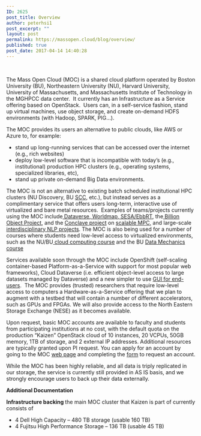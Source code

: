 ```yaml
---
ID: 2625
post_title: Overview
author: peterhsi1
post_excerpt: ""
layout: post
permalink: https://massopen.cloud/blog/overview/
published: true
post_date: 2017-04-14 14:40:28
---
```

&nbsp;

<span style="font-weight: 400">The Mass Open Cloud (MOC) is a shared cloud platform operated by Boston University (BU), Northeastern University (NU), Harvard University, University of Massachusetts, and Massachusetts Institute of Technology in the MGHPCC data center.  It currently has an Infrastructure as a Service offering based on OpenStack.  Users can, in a self-service fashion, stand up virtual machines, use object storage, and create on-demand HDFS environments (with Hadoop, SPARK, PIG…).  </span>

<span style="font-weight: 400">The MOC provides its users an alternative to public clouds, like AWS or Azure to, for example:</span>
<ul>
 	<li style="font-weight: 400"><span style="font-weight: 400">stand up long-running services that can be accessed over the internet (e.g., rich websites)</span></li>
 	<li style="font-weight: 400"><span style="font-weight: 400">deploy low-level software that is incompatible with today’s (e.g., institutional) production HPC clusters (e.g., operating systems, specialized libraries, etc), </span></li>
 	<li style="font-weight: 400"><span style="font-weight: 400">stand up private on-demand Big Data environments.  </span></li>
</ul>
<span style="font-weight: 400">The MOC is not an alternative to existing batch scheduled institutional HPC clusters (NU Discovery, BU </span><a href="https://www.bu.edu/tech/support/research/computing-resources/scc/"><span style="font-weight: 400">SCC</span></a><span style="font-weight: 400">, etc.), but instead serves as a complimentary service that offers users long-term, interactive use of virtualized and bare metal resources.  Examples of teams/projects currently using the MOC include</span><a href="http://dataverse.org/"> <span style="font-weight: 400">Dataverse</span></a><span style="font-weight: 400">,</span><a href="http://worldmap.harvard.edu/"> <span style="font-weight: 400">Worldmap</span></a><span style="font-weight: 400">,</span><a href="http://sesa.github.io/"> <span style="font-weight: 400">SESA/EbbRT</span></a><span style="font-weight: 400">, the</span><a href="http://www.gis.harvard.edu/publications/building-open-source-real-time-billion-object-spatio-temporal-search-plaform"> <span style="font-weight: 400">Billion Object Project</span></a><span style="font-weight: 400">,</span> <span style="font-weight: 400">a</span><span style="font-weight: 400">n</span><span style="font-weight: 400">d</span> <span style="font-weight: 400">t</span><span style="font-weight: 400">h</span><span style="font-weight: 400">e</span> <a href="http://eprint.iacr.org/2016/883.pdf"><span style="font-weight: 400">Conclave project</span></a> <span style="font-weight: 400">o</span><span style="font-weight: 400">n</span> <a href="http://multiparty.org/"><span style="font-weight: 400">scalable MPC</span></a><a href="http://www.gis.harvard.edu/publications/building-open-source-real-time-billion-object-spatio-temporal-search-plaform"><span style="font-weight: 400">,</span></a> <span style="font-weight: 400">a</span><span style="font-weight: 400">n</span><span style="font-weight: 400">d</span> <span style="font-weight: 400">l</span><span style="font-weight: 400">a</span><span style="font-weight: 400">r</span><span style="font-weight: 400">g</span><span style="font-weight: 400">e</span><span style="font-weight: 400">-</span><span style="font-weight: 400">s</span><span style="font-weight: 400">c</span><span style="font-weight: 400">a</span><span style="font-weight: 400">l</span><span style="font-weight: 400">e</span> <a href="https://www.bu.edu/today/2016/sail-software-application-innovation-lab/"><span style="font-weight: 400">interdisciplinary NLP projects</span></a><span style="font-weight: 400">. The MOC is also being used for a number of courses where students need low-level access to virtualized environments, such as the NU/BU</span><a href="http://okrieg.github.io/EC500/index-spring-2017.html"> <span style="font-weight: 400">cloud computing course</span></a><span style="font-weight: 400"> and the BU </span><a href="http://datamechanics.org/"><span style="font-weight: 400">Data Mechanics course</span></a>

<span style="font-weight: 400">Services available soon through the MOC include OpenShift (self-scaling container-based Platform-as-a-Service with support for most popular web frameworks), Cloud Dataverse (i.e. efficient object-level access to large datasets managed by Dataverse) and a new simpler to use </span><a href="https://massopen.cloud/blog/moc-marketplace/"><span style="font-weight: 400">GUI for end-users</span></a><span style="font-weight: 400">.  The MOC provides (trusted) researchers that require low-level access to computers a Hardware-as-a-Service offering that we plan to augment with a testbed that will contain a number of different accelerators, such as GPUs and FPGAs. We will also provide access to the North Eastern Storage Exchange (NESE) as it becomes available. </span>

<span style="font-weight: 400">Upon request, basic MOC accounts are available to faculty and students from participating institutions at no cost, with the default quota on the production “Kaizen” OpenStack cloud of 10 instances, 20 VCPUs, 50GB memory, 1TB of storage, and 2 external IP addresses. Additional resources are typically granted upon PI request. You can apply for an account by going to the MOC </span><a href="https://massopen.cloud"><span style="font-weight: 400">web page</span></a><span style="font-weight: 400"> and completing the </span><a href="https://massopen.cloud/blog/user-account-request-form/"><span style="font-weight: 400">form</span></a><span style="font-weight: 400"> to request an account.</span>

While the MOC has been highly reliable, and all data is triply replicated in our storage, the service is currently still provided in AS IS basis, and we strongly encourage users to back up their data externally.

<b>Additional Documentation</b>

<b>Infrastructure backing </b><span style="font-weight: 400">the main MOC cluster that Kaizen is part of currently consists of</span>
<ul>
 	<li style="font-weight: 400">4 Dell High Capacity – 480 TB storage (usable 160 TB)</li>
 	<li style="font-weight: 400">4 Fujitsu High Performance Storage – 136 TB (usable 45 TB)</li>
</ul>
&nbsp;